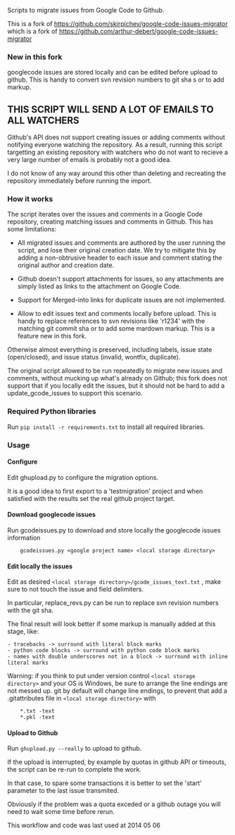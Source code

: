 Scripts to migrate issues from Google Code to Github.

This is a fork of https://github.com/skirpichev/google-code-issues-migrator
which is a fork of https://github.com/arthur-debert/google-code-issues-migrator

### New in this fork ###

googlecode issues are stored locally and can be edited before upload to github.
This is handy to convert svn revision numbers to git sha s or to add markup.

## THIS SCRIPT WILL SEND A LOT OF EMAILS TO ALL WATCHERS

Github's API does not support creating issues or adding comments without
notifying everyone watching the repository. As a result, running this script
targetting an existing repository with watchers who do not want to recieve a
very large number of emails is probably not a good idea.

I do not know of any way around this other than deleting and recreating the
repository immediately before running the import.

### How it works ###

The script iterates over the issues and comments in a Google Code repository,
creating matching issues and comments in Github. This has some limitations:

 - All migrated issues and comments are authored by the user running the
   script, and lose their original creation date. We try to mitigate this by
   adding a non-obtrusive header to each issue and comment stating the original
   author and creation date.

 - Github doesn't support attachments for issues, so any attachments are simply
   listed as links to the attachment on Google Code.

 - Support for Merged-into links for duplicate issues are not implemented.
 
 - Allow to edit issues text and comments locally before upload.
   This is handy to replace references to svn revisions like 'r1234' with the
   matching git commit sha or to add some mardown markup.
   This is a feature new in this fork.

Otherwise almost everything is preserved, including labels, issue state
(open/closed), and issue status (invalid, wontfix, duplicate).

The original script allowed to be run repeatedly to migrate new issues and comments,
without mucking up what's already on Github; this fork does not support that if
you locally edit the issues, but it should not be hard to add a update_gcode_issues
to support this scenario.

### Required Python libraries ###

Run `pip install -r requirements.txt` to install all required libraries.

### Usage ###

#### Configure ####

Edit ghupload.py to configure the migration options.

It is a good idea to first export to a 'testmigration' project and when
satisfied with the results set the real github project target.

#### Download googlecode issues ####

Run gcodeissues.py to download and store locally  the googlecode issues information
```
	gcodeissues.py <google project name> <local storage directory>
```

#### Edit locally the issues ####

Edit as desired `<local storage directory>/gcode_issues_text.txt` , make sure to not touch
the issue and field delimiters.

In particular, replace_revs.py can be run to replace svn revision numbers with the git sha.

The final result will look better if some markup is manually added at this stage, like:

	- tracebacks -> surround with literal block marks
	- python code blocks -> surround with python code block marks
	- names with double underscores not in a block -> surround with inline literal marks

Warning: if you think to put under version control `<local storage directory>` and your OS
is Windows, be sure to arrange the line endings are not messed up.
git by default will change line endings, to prevent that add a
.gitattributes file in `<local storage directory>` with
```
    *.txt -text
    *.pkl -text
```

#### Upload to Github ####
 
Run `ghupload.py --really` to upload to github.

If the upload is interrupted, by example by quotas in github API or timeouts,
the script can be re-run to complete the work.

In that case, to spare some transactions it is better to set the 'start' parameter
to the last issue transmited.

Obviously if the problem was a quota exceded or a github outage you will need to wait some time before rerun. 

This workflow and code was last used at 2014 05 06
